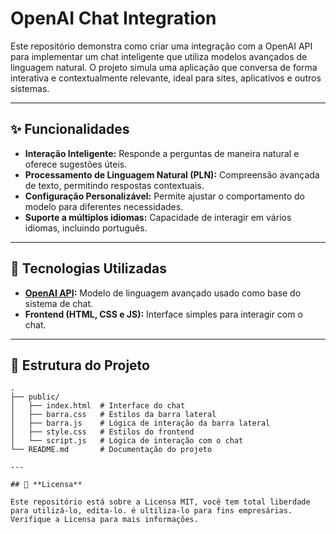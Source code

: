 # OpenAI Chat Integration

Este repositório demonstra como criar uma integração com a OpenAI API para implementar um chat inteligente que utiliza modelos avançados de linguagem natural. O projeto simula uma aplicação que conversa de forma interativa e contextualmente relevante, ideal para sites, aplicativos e outros sistemas.

---

## ✨ **Funcionalidades**

- **Interação Inteligente:** Responde a perguntas de maneira natural e oferece sugestões úteis.  
- **Processamento de Linguagem Natural (PLN):** Compreensão avançada de texto, permitindo respostas contextuais.  
- **Configuração Personalizável:** Permite ajustar o comportamento do modelo para diferentes necessidades.  
- **Suporte a múltiplos idiomas:** Capacidade de interagir em vários idiomas, incluindo português.  

---

## 🚀 **Tecnologias Utilizadas**

- **[OpenAI API](https://platform.openai.com/):** Modelo de linguagem avançado usado como base do sistema de chat.  
- **Frontend (HTML, CSS e JS):** Interface simples para interagir com o chat.  

---

## 🔧 **Estrutura do Projeto**

```plaintext
.
├── public/
│   ├── index.html  # Interface do chat
│   ├── barra.css   # Estilos da barra lateral
│   ├── barra.js    # Lógica de interação da barra lateral
│   ├── style.css   # Estilos do frontend
│   └── script.js   # Lógica de interação com o chat
└── README.md       # Documentação do projeto

---

## 📄 **Licensa** 

Este repositório está sobre a Licensa MIT, você tem total liberdade para utilizá-lo, edita-lo. é ultiliza-lo para fins empresárias. Verifique a Licensa para mais informações.